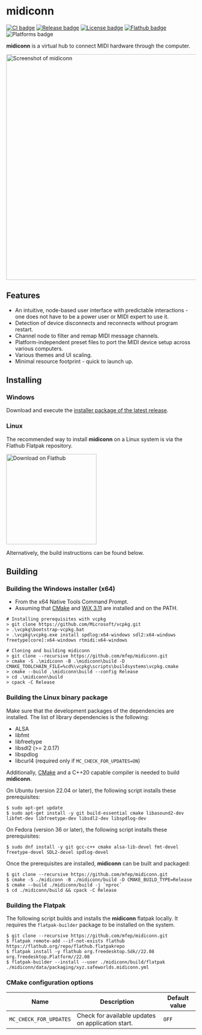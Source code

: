 # midiconn

[![CI badge](https://img.shields.io/github/actions/workflow/status/mfep/midiconn/ci.yml?branch=main)](https://github.com/mfep/midiconn/actions/workflows/ci.yml)
[![Release badge](https://img.shields.io/github/v/release/mfep/midiconn)](https://github.com/mfep/midiconn/releases/latest)
[![License badge](https://img.shields.io/github/license/mfep/midiconn)](./LICENSE.txt)
[![Flathub badge](https://img.shields.io/flathub/downloads/xyz.safeworlds.midiconn?logo=flathub&logoColor=white)](https://flathub.org/apps/details/xyz.safeworlds.midiconn)
![Platforms badge](https://img.shields.io/badge/platform-windows%20%7C%20linux-informational)

**midiconn** is a virtual hub to connect MIDI hardware through the computer.

<img src="./data/graphics/screenshot_0.png" alt="Screenshot of midiconn" width=600px />

## Features
- An intuitive, node-based user interface with predictable interactions - one does not have to be a power user or MIDI expert to use it.
- Detection of device disconnects and reconnects without program restart.
- Channel node to filter and remap MIDI message channels.
- Platform-independent preset files to port the MIDI device setup across various computers.
- Various themes and UI scaling.
- Minimal resource footprint - quick to launch up.

## Installing

### Windows
Download and execute the [installer package of the latest release](https://github.com/mfep/midiconn/releases/latest).

### Linux
The recommended way to install **midiconn** on a Linux system is via the Flathub Flatpak repository.

<a href="https://flathub.org/apps/details/xyz.safeworlds.midiconn" target="_blank"><img alt="Download on Flathub" src="https://flathub.org/assets/badges/flathub-badge-en.png" title="Download on Flathub" width="240"></a>

Alternatively, the build instructions can be found below.

## Building

### Building the Windows installer (x64)
- From the x64 Native Tools Command Prompt.
- Assuming that [CMake](https://cmake.org) and [WiX 3.11](https://wixtoolset.org/) are installed and on the PATH.

```
# Installing prerequisites with vcpkg
> git clone https://github.com/Microsoft/vcpkg.git
> .\vcpkg\bootstrap-vcpkg.bat
> .\vcpkg\vcpkg.exe install spdlog:x64-windows sdl2:x64-windows freetype[core]:x64-windows rtmidi:x64-windows

# Cloning and building midiconn
> git clone --recursive https://github.com/mfep/midiconn.git
> cmake -S .\midiconn -B .\midiconn\build -D CMAKE_TOOLCHAIN_FILE=%cd%\vcpkg\scripts\buildsystems\vcpkg.cmake
> cmake --build .\midiconn\build --config Release
> cd .\midiconn\build
> cpack -C Release
```
### Building the Linux binary package
Make sure that the development packages of the dependencies are installed. The list of library dependencies is the following:
- ALSA
- libfmt
- libfreetype
- libsdl2 (>= 2.0.17)
- libspdlog
- libcurl4 (required only if `MC_CHECK_FOR_UPDATES=ON`)

Additionally, [CMake](https://cmake.org) and a C++20 capable compiler is needed to build **midiconn**.

On Ubuntu (version 22.04 or later), the following script installs these prerequisites:

```shell
$ sudo apt-get update
$ sudo apt-get install -y git build-essential cmake libasound2-dev libfmt-dev libfreetype-dev libsdl2-dev libspdlog-dev
```

On Fedora (version 36 or later), the following script installs these prerequisites:

```shell
$ sudo dnf install -y git gcc-c++ cmake alsa-lib-devel fmt-devel freetype-devel SDL2-devel spdlog-devel
```

Once the prerequisites are installed, **midiconn** can be built and packaged:

```shell
$ git clone --recursive https://github.com/mfep/midiconn.git
$ cmake -S ./midiconn -B ./midiconn/build -D CMAKE_BUILD_TYPE=Release
$ cmake --build ./midiconn/build -j `nproc`
$ cd ./midiconn/build && cpack -C Release
```

### Building the Flatpak

The following script builds and installs the **midiconn** flatpak locally.
It requires the `flatpak-builder` package to be installed on the system.

```shell
$ git clone --recursive https://github.com/mfep/midiconn.git
$ flatpak remote-add --if-not-exists flathub https://flathub.org/repo/flathub.flatpakrepo
$ flatpak install -y flathub org.freedesktop.Sdk//22.08 org.freedesktop.Platform//22.08
$ flatpak-builder --install --user ./midiconn/build/flatpak ./midiconn/data/packaging/xyz.safeworlds.midiconn.yml
```

### CMake configuration options

|Name                   |Description                                       |Default value  |
|-----------------------|--------------------------------------------------|---------------|
|`MC_CHECK_FOR_UPDATES` |Check for available updates on application start. |`OFF`          |
